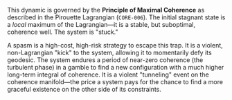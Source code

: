 This dynamic is governed by the **Principle of Maximal Coherence** as described in the Pirouette Lagrangian (`CORE-006`). The initial stagnant state is a *local* maximum of the Lagrangian—it is a stable, but suboptimal, coherence well. The system is "stuck."

A spasm is a high-cost, high-risk strategy to escape this trap. It is a violent, non-Lagrangian "kick" to the system, allowing it to momentarily defy its geodesic. The system endures a period of near-zero coherence (the turbulent phase) in a gamble to find a new configuration with a much higher long-term integral of coherence. It is a violent "tunneling" event on the coherence manifold—the price a system pays for the chance to find a more graceful existence on the other side of its constraints.